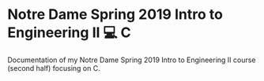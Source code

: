 # Notre Dame Spring 2019 Intro to Engineering II :computer: C

Documentation of my Notre Dame Spring 2019 Intro to Engineering II course (second half) focusing on C.

##

